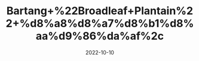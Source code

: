 ---
title: 'Bartang+%22Broadleaf+Plantain%22+%d8%a8%d8%a7%d8%b1%d8%aa%d9%86%da%af%2c'
date: '2022-10-10' 
metatag: '' 
inventory: '0' 
draft: false 
# meta description 
shortDescripton: 'It+has+long+been+considered+by+herbalists+to+be+a+useful+remedy+for%ef%bf%bdcough+%2c+wounds+%2c+inflamed+skin+or+dermatitis%2c+and+insect+bites.+Bruised+or+crushed+leaves+have+been+applied+topically+to+treat+insect+bites+and+stings%2c+eczema+%2c+and+small+wounds+or+cuts.'
description: 'Seed'
longdescription: ''
featured: True
# product Price
price: '80.0'
# Product Short Description
shortDescription: 'It+has+long+been+considered+by+herbalists+to+be+a+useful+remedy+for%ef%bf%bdcough+%2c+wounds+%2c+inflamed+skin+or+dermatitis%2c+and+insect+bites.+Bruised+or+crushed+leaves+have+been+applied+topically+to+treat+insect+bites+and+stings%2c+eczema+%2c+and+small+wounds+or+cuts.'
productID: '490142BA-9E2A-ED11-9968-005056B3A416'
type: 'products'
category: 'Seed' 
thumnailproduct: 'https://eraconnect.blob.core.windows.net/product-images/aminsaddiquidawakhana/490142BA-9E2A-ED11-9968-005056B3A416.webp' 
images:
  - image: 'https://eraconnect.blob.core.windows.net/product-images/aminsaddiquidawakhana/490142BA-9E2A-ED11-9968-005056B3A416.webp'  
Variants:
---